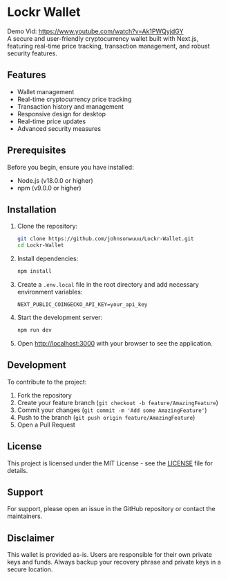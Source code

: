 # Lockr Wallet
Demo Vid: https://www.youtube.com/watch?v=Ak1PWQyjdGY \
A secure and user-friendly cryptocurrency wallet built with Next.js, featuring real-time price tracking, transaction management, and robust security features.

## Features

- Wallet management
- Real-time cryptocurrency price tracking
- Transaction history and management
- Responsive design for desktop
- Real-time price updates
- Advanced security measures

## Prerequisites

Before you begin, ensure you have installed:
- Node.js (v18.0.0 or higher)
- npm (v9.0.0 or higher)

## Installation

1. Clone the repository:
   ```bash
   git clone https://github.com/johnsonwuuu/Lockr-Wallet.git
   cd Lockr-Wallet
   ```

2. Install dependencies:
   ```bash
   npm install
   ```

3. Create a `.env.local` file in the root directory and add necessary environment variables:
   ```env
   NEXT_PUBLIC_COINGECKO_API_KEY=your_api_key
   ```

4. Start the development server:
   ```bash
   npm run dev
   ```

5. Open [http://localhost:3000](http://localhost:3000) with your browser to see the application.


## Development

To contribute to the project:

1. Fork the repository
2. Create your feature branch (`git checkout -b feature/AmazingFeature`)
3. Commit your changes (`git commit -m 'Add some AmazingFeature'`)
4. Push to the branch (`git push origin feature/AmazingFeature`)
5. Open a Pull Request

## License

This project is licensed under the MIT License - see the [LICENSE](LICENSE) file for details.

## Support

For support, please open an issue in the GitHub repository or contact the maintainers.

## Disclaimer

This wallet is provided as-is. Users are responsible for their own private keys and funds. Always backup your recovery phrase and private keys in a secure location.
